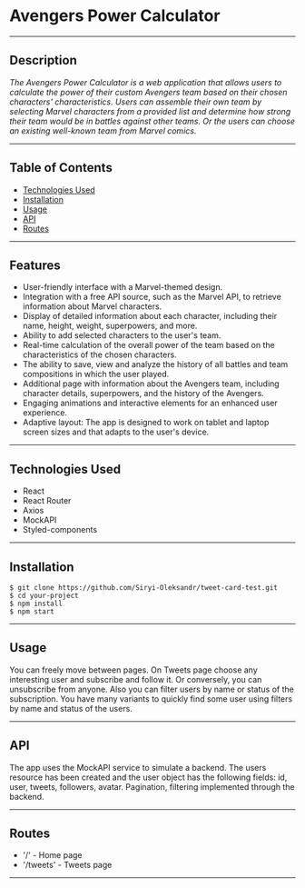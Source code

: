 # Avengers Power Calculator

---

## Description

_The Avengers Power Calculator is a web application that allows users to
calculate the power of their custom Avengers team based on their chosen
characters' characteristics. Users can assemble their own team by selecting
Marvel characters from a provided list and determine how strong their team would
be in battles against other teams. Or the users can choose an existing
well-known team from Marvel comics._

---

## Table of Contents

- [Technologies Used](#technologies)
- [Installation](#installation)
- [Usage](#usage)
- [API](#api)
- [Routes](#routes)

---

## Features

- User-friendly interface with a Marvel-themed design.
- Integration with a free API source, such as the Marvel API, to retrieve
  information about Marvel characters.
- Display of detailed information about each character, including their name,
  height, weight, superpowers, and more.
- Ability to add selected characters to the user's team.
- Real-time calculation of the overall power of the team based on the
  characteristics of the chosen characters.
- The ability to save, view and analyze the history of all battles and team
  compositions in which the user played.
- Additional page with information about the Avengers team, including character
  details, superpowers, and the history of the Avengers.
- Engaging animations and interactive elements for an enhanced user experience.
- Adaptive layout: The app is designed to work on tablet and laptop screen sizes
  and that adapts to the user's device.

---

## Technologies Used <a id="technologies"></a>

- React
- React Router
- Axios
- MockAPI
- Styled-components

---

## Installation <a id="installation"></a>

```
$ git clone https://github.com/Siryi-Oleksandr/tweet-card-test.git
$ cd your-project
$ npm install
$ npm start

```

---

## Usage <a id="usage"></a>

You can freely move between pages. On Tweets page choose any interesting user
and subscribe and follow it. Or conversely, you can unsubscribe from anyone.
Also you can filter users by name or status of the subscription. You have many
variants to quickly find some user using filters by name and status of the
users.

---

## API <a id="api"></a>

The app uses the MockAPI service to simulate a backend. The users resource has
been created and the user object has the following fields: id, user, tweets,
followers, avatar. Pagination, filtering implemented through the backend.

---

## Routes <a id="routes"></a>

- '/' - Home page
- '/tweets' - Tweets page

---
